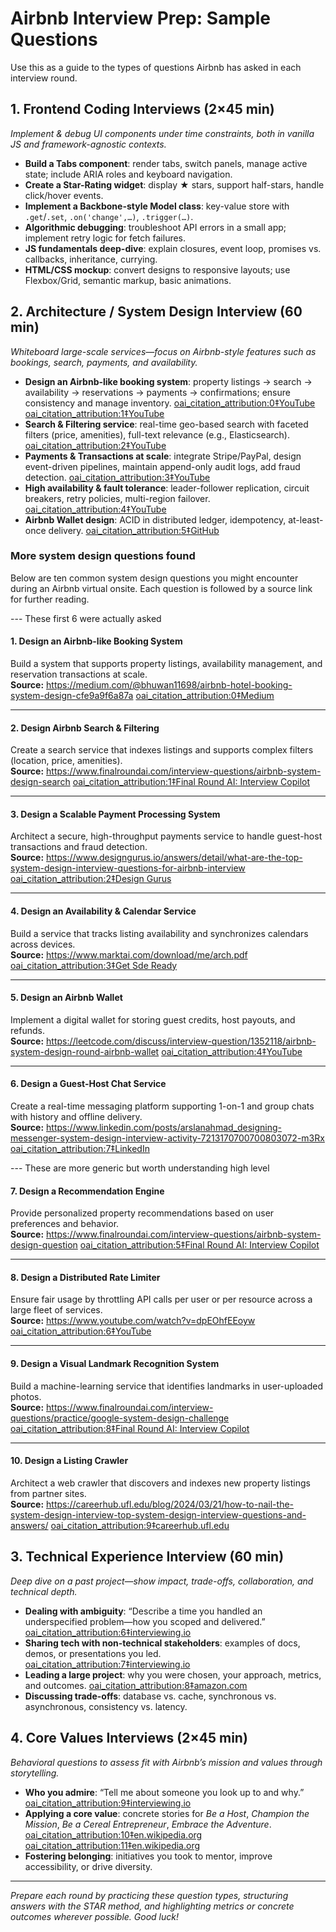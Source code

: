 # Airbnb Interview Prep: Sample Questions

Use this as a guide to the types of questions Airbnb has asked in each interview round.

## 1. Frontend Coding Interviews (2×45 min)

*Implement & debug UI components under time constraints, both in vanilla JS and framework-agnostic contexts.*

- **Build a Tabs component**: render tabs, switch panels, manage active state; include ARIA roles and keyboard navigation.
- **Create a Star-Rating widget**: display ★ stars, support half-stars, handle click/hover events.
- **Implement a Backbone-style Model class**: key-value store with `.get`/`.set`, `.on('change',…)`, `.trigger(…)`.
- **Algorithmic debugging**: troubleshoot API errors in a small app; implement retry logic for fetch failures.
- **JS fundamentals deep-dive**: explain closures, event loop, promises vs. callbacks, inheritance, currying.
- **HTML/CSS mockup**: convert designs to responsive layouts; use Flexbox/Grid, semantic markup, basic animations.

## 2. Architecture / System Design Interview (60 min)

*Whiteboard large-scale services—focus on Airbnb-style features such as bookings, search, payments, and availability.*

- **Design an Airbnb-like booking system**: property listings → search → availability → reservations → payments → confirmations; ensure consistency and manage inventory.  [oai_citation_attribution:0‡YouTube](https://www.youtube.com/watch?v=bUHFg8CZFws&utm_source=chatgpt.com) [oai_citation_attribution:1‡YouTube](https://www.youtube.com/watch?pp=0gcJCdgAo7VqN5tD&v=i7twT3x5yv8&utm_source=chatgpt.com)
- **Search & Filtering service**: real-time geo-based search with faceted filters (price, amenities), full-text relevance (e.g., Elasticsearch).  [oai_citation_attribution:2‡YouTube](https://www.youtube.com/watch?pp=0gcJCdgAo7VqN5tD&v=i7twT3x5yv8&utm_source=chatgpt.com)
- **Payments & Transactions at scale**: integrate Stripe/PayPal, design event-driven pipelines, maintain append-only audit logs, add fraud detection.  [oai_citation_attribution:3‡YouTube](https://www.youtube.com/watch?pp=0gcJCdgAo7VqN5tD&v=i7twT3x5yv8&utm_source=chatgpt.com)
- **High availability & fault tolerance**: leader-follower replication, circuit breakers, retry policies, multi-region failover.  [oai_citation_attribution:4‡YouTube](https://www.youtube.com/watch?pp=0gcJCdgAo7VqN5tD&v=i7twT3x5yv8&utm_source=chatgpt.com)
- **Airbnb Wallet design**: ACID in distributed ledger, idempotency, at-least-once delivery.  [oai_citation_attribution:5‡GitHub](https://raw.githubusercontent.com/sharanyaa/grok_sdi_educative/master/grok_system_design_interview.pdf?utm_source=chatgpt.com)

### More system design questions found

Below are ten common system design questions you might encounter during an Airbnb virtual onsite. Each question is followed by a source link for further reading.

--- These first 6 were actually asked

#### 1. Design an Airbnb-like Booking System
Build a system that supports property listings, availability management, and reservation transactions at scale.  
**Source:** https://medium.com/@bhuwan11698/airbnb-hotel-booking-system-design-cfe9a9f6a87a  [oai_citation_attribution:0‡Medium](https://medium.com/%40bhuwan11698/airbnb-hotel-booking-system-design-cfe9a9f6a87a)

---

#### 2. Design Airbnb Search & Filtering
Create a search service that indexes listings and supports complex filters (location, price, amenities).  
**Source:** https://www.finalroundai.com/interview-questions/airbnb-system-design-search  [oai_citation_attribution:1‡Final Round AI: Interview Copilot](https://www.finalroundai.com/interview-questions/airbnb-system-design-search?utm_source=chatgpt.com)

---

#### 3. Design a Scalable Payment Processing System
Architect a secure, high-throughput payments service to handle guest-host transactions and fraud detection.  
**Source:** https://www.designgurus.io/answers/detail/what-are-the-top-system-design-interview-questions-for-airbnb-interview  [oai_citation_attribution:2‡Design Gurus](https://www.designgurus.io/answers/detail/what-are-the-top-system-design-interview-questions-for-airbnb-interview?utm_source=chatgpt.com)

---

#### 4. Design an Availability & Calendar Service
Build a service that tracks listing availability and synchronizes calendars across devices.  
**Source:** https://www.marktai.com/download/me/arch.pdf  [oai_citation_attribution:3‡Get Sde Ready](https://getsdeready.com/top-airbnb-system-design-interview-questions-and-insights/?srsltid=AfmBOop6F46kMQDffzFjGWupVOZ-2Ad_NgagfhWiTo1ZmSiWk0ouv3Gc&utm_source=chatgpt.com)

---

#### 5. Design an Airbnb Wallet
Implement a digital wallet for storing guest credits, host payouts, and refunds.  
**Source:** https://leetcode.com/discuss/interview-question/1352118/airbnb-system-design-round-airbnb-wallet  [oai_citation_attribution:4‡YouTube](https://www.youtube.com/watch?v=NvQXO7tleDI&utm_source=chatgpt.com)

---

#### 6. Design a Guest-Host Chat Service
Create a real-time messaging platform supporting 1-on-1 and group chats with history and offline delivery.  
**Source:** https://www.linkedin.com/posts/arslanahmad_designing-messenger-system-design-interview-activity-7213170700700803072-m3Rx  [oai_citation_attribution:7‡LinkedIn](https://www.linkedin.com/posts/arslanahmad_designing-messenger-system-design-interview-activity-7213170700700803072-m3Rx?utm_source=chatgpt.com)

--- These are more generic but worth understanding high level

#### 7. Design a Recommendation Engine
Provide personalized property recommendations based on user preferences and behavior.  
**Source:** https://www.finalroundai.com/interview-questions/airbnb-system-design-question  [oai_citation_attribution:5‡Final Round AI: Interview Copilot](https://www.finalroundai.com/interview-questions/airbnb-system-design-question?utm_source=chatgpt.com)

---

#### 8. Design a Distributed Rate Limiter
Ensure fair usage by throttling API calls per user or per resource across a large fleet of services.  
**Source:** https://www.youtube.com/watch?v=dpEOhfEEoyw  [oai_citation_attribution:6‡YouTube](https://www.youtube.com/watch?v=dpEOhfEEoyw&utm_source=chatgpt.com)

---

#### 9. Design a Visual Landmark Recognition System
Build a machine-learning service that identifies landmarks in user-uploaded photos.  
**Source:** https://www.finalroundai.com/interview-questions/practice/google-system-design-challenge  [oai_citation_attribution:8‡Final Round AI: Interview Copilot](https://www.finalroundai.com/interview-questions/practice/google-system-design-challenge?utm_source=chatgpt.com)

---

#### 10. Design a Listing Crawler
Architect a web crawler that discovers and indexes new property listings from partner sites.  
**Source:** https://careerhub.ufl.edu/blog/2024/03/21/how-to-nail-the-system-design-interview-top-system-design-interview-questions-and-answers/  [oai_citation_attribution:9‡careerhub.ufl.edu](https://careerhub.ufl.edu/blog/2024/03/21/how-to-nail-the-system-design-interview-top-system-design-interview-questions-and-answers/?utm_source=chatgpt.com)

## 3. Technical Experience Interview (60 min)

*Deep dive on a past project—show impact, trade-offs, collaboration, and technical depth.*

- **Dealing with ambiguity**: “Describe a time you handled an underspecified problem—how you scoped and delivered.”  [oai_citation_attribution:6‡interviewing.io](https://interviewing.io/guides/system-design-interview/part-two?utm_source=chatgpt.com)
- **Sharing tech with non-technical stakeholders**: examples of docs, demos, or presentations you led.  [oai_citation_attribution:7‡interviewing.io](https://interviewing.io/guides/system-design-interview/part-two?utm_source=chatgpt.com)
- **Leading a large project**: why you were chosen, your approach, metrics, and outcomes.  [oai_citation_attribution:8‡amazon.com](https://www.amazon.com/System-Design-Interview-Fundamentals-Including/dp/B0BYR8KHJ9?utm_source=chatgpt.com)
- **Discussing trade-offs**: database vs. cache, synchronous vs. asynchronous, consistency vs. latency.

## 4. Core Values Interviews (2×45 min)

*Behavioral questions to assess fit with Airbnb’s mission and values through storytelling.*

- **Who you admire**: “Tell me about someone you look up to and why.”  [oai_citation_attribution:9‡interviewing.io](https://interviewing.io/guides/system-design-interview?utm_source=chatgpt.com)
- **Applying a core value**: concrete stories for *Be a Host*, *Champion the Mission*, *Be a Cereal Entrepreneur*, *Embrace the Adventure*.  [oai_citation_attribution:10‡en.wikipedia.org](https://en.wikipedia.org/wiki/Fundamental_modeling_concepts?utm_source=chatgpt.com) [oai_citation_attribution:11‡en.wikipedia.org](https://en.wikipedia.org/wiki/Systems_development_life_cycle?utm_source=chatgpt.com)
- **Fostering belonging**: initiatives you took to mentor, improve accessibility, or drive diversity.

---

*Prepare each round by practicing these question types, structuring answers with the STAR method, and highlighting metrics or concrete outcomes wherever possible. Good luck!*
